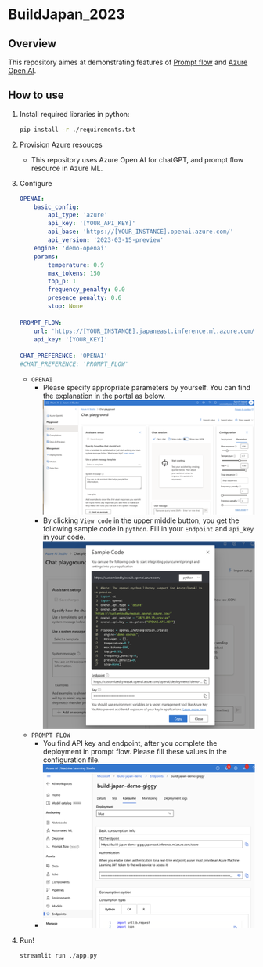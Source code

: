 # BuildJapan_2023

## Overview
This repository aimes at demonstrating features of [Prompt flow](https://techcommunity.microsoft.com/t5/ai-machine-learning-blog/harness-the-power-of-large-language-models-with-azure-machine/ba-p/3828459) and [Azure Open AI](https://learn.microsoft.com/en-us/azure/cognitive-services/openai/overview).





## How to use

1. Install required libraries in python:
    ```sh
    pip install -r ./requirements.txt
    ```
2. Provision Azure resouces
    - This repository uses Azure Open AI for chatGPT, and prompt flow resource in Azure ML.

3. Configure

    ```config.yml
    OPENAI:
        basic_config:
            api_type: 'azure'
            api_key: '[YOUR_API_KEY]'
            api_base: 'https://[YOUR_INSTANCE].openai.azure.com/'
            api_version: '2023-03-15-preview'
        engine: 'demo-openai'
        params: 
            temperature: 0.9
            max_tokens: 150
            top_p: 1
            frequency_penalty: 0.0
            presence_penalty: 0.6
            stop: None

    PROMPT_FLOW:
        url: 'https://[YOUR_INSTANCE].japaneast.inference.ml.azure.com/score'
        api_key: '[YOUR_KEY]'

    CHAT_PREFERENCE: 'OPENAI'
    #CHAT_PREFERENCE: 'PROMPT_FLOW'
    ```
    - `OPENAI` 
        - Please specify appropriate parameters by yourself. You can find the explanation in the portal as below.
         ![aiueo](./docs/chatGPT01.png)
        - By clicking `View code` in the upper middle button, you get the following sample code in `python`. Fill in your `Endpoint` and `api_key` in your code.
         ![api key, endpoint](./docs/chatGPT02.png)
    - `PROMPT FLOW`
        - You find API key and endpoint, after you complete the deployment in prompt flow. Please fill these values in the configuration file.
        - ![api key, endpoint](./docs/promptFlow01.png)

4. Run!
    ```sh
    streamlit run ./app.py 
    ```